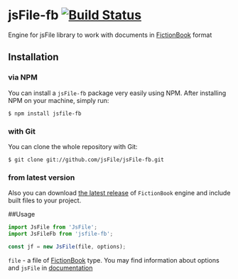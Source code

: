# jsFile-fb [![Build Status](https://secure.travis-ci.org/jsFile/jsFile-fb.png?branch=master)](https://travis-ci.org/jsFile/jsFile-fb)
Engine for jsFile library to work with documents in [FictionBook](https://en.wikipedia.org/wiki/FictionBook) format

## Installation
### via NPM

You can install a <code>jsFile-fb</code> package very easily using NPM. After
installing NPM on your machine, simply run:
````
$ npm install jsfile-fb
````

### with Git

You can clone the whole repository with Git:
````
$ git clone git://github.com/jsFile/jsFile-fb.git
````

### from latest version

Also you can download [the latest release](https://github.com/jsFile/jsFile-fb/tree/master/dist) of `FictionBook` engine and include built files to your project.


##Usage
````js
import JsFile from 'JsFile';
import JsFileFb from 'jsfile-fb';

const jf = new JsFile(file, options);
````
`file` - a file of [FictionBook](https://en.wikipedia.org/wiki/FictionBook) type. You may find information about options and `jsFile` in [documentation](https://github.com/jsFile/jsFile#installation)
